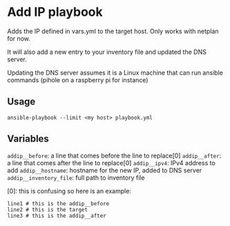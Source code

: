 # Add IP playbook

Adds the IP defined in vars.yml to the target host. Only works with netplan for
now.

It will also add a new entry to your inventory file and updated the DNS server.

Updating the DNS server assumes it is a Linux machine that can run ansible
commands (pihole on a raspberry pi for instance)

## Usage

`ansible-playbook --limit <my host> playbook.yml`

## Variables

`addip__before`: a line that comes before the line to replace[0]
`addip__after`: a line that comes after the line to replace[0]
`addip__ipv4`: IPv4 address to add
`addip__hostname`: hostname for the new IP, added to DNS server
`addip__inventory_file`: full path to inventory file

[0]: this is confusing so here is an example:
```
line1 # this is the addip__before
line2 # this is the target
line3 # this is the addip__after
```
